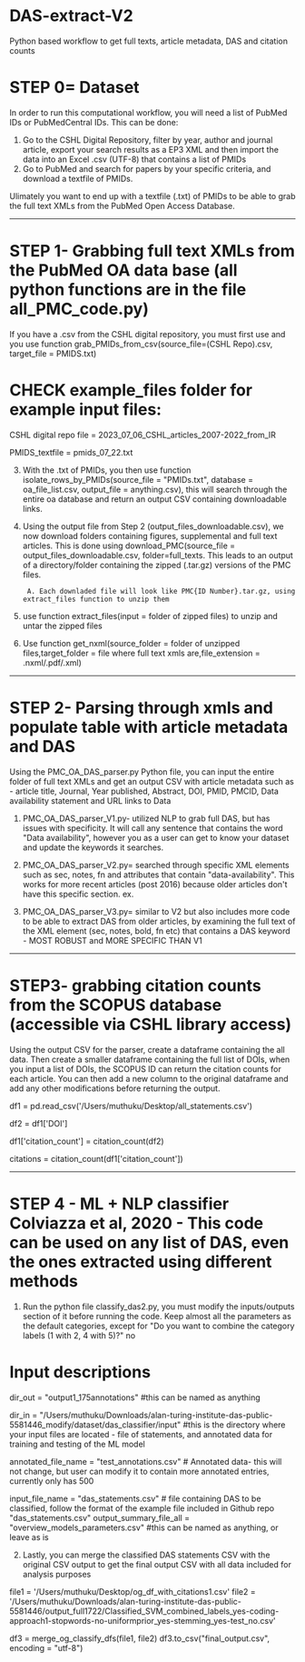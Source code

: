 # DAS-extract-V2
Python based workflow to get full texts, article metadata, DAS and citation counts 
# STEP 0= Dataset 
In order to run this computational workflow, you will need a list of PubMed IDs or PubMedCentral IDs. This can be done:

1. Go to the CSHL Digital Repository, filter by year, author and journal article, export your search results as a EP3 XML and then import the data into an Excel .csv (UTF-8) that contains a list of PMIDs
2. Go to PubMed and search for papers by your specific criteria, and download a textfile of PMIDs.
   
Ulimately you want to end up with a textfile (.txt) of PMIDs to be able to grab the full text XMLs from the PubMed Open Access Database.
__________________________________________________________________________________________________________________________________________
# STEP 1- Grabbing full text XMLs from the PubMed OA data base (all python functions are in the file all_PMC_code.py)
If you have a .csv from the CSHL digital repository, you must first use and you use function grab_PMIDs_from_csv(source_file=(CSHL Repo).csv, target_file = PMIDS.txt)

   # CHECK example_files folder for example input files:
   
   CSHL digital repo file = 2023_07_06_CSHL_articles_2007-2022_from_IR
   
   PMIDS_textfile = pmids_07_22.txt

3. With the .txt of PMIDs, you then use function isolate_rows_by_PMIDs(source_file = "PMIDs.txt", database = oa_file_list.csv, output_file = anything.csv), this will search through the entire oa database and return an output CSV containing downloadable links. 

4. Using the output file from Step 2 (output_files_downloadable.csv), we now download folders containing figures, supplemental and full text articles. This is done using download_PMC(source_file = output_files_downloadable.csv, folder=full_texts. This leads to an output of a directory/folder containing the zipped (.tar.gz) versions of the PMC files. 
	
		A. Each downladed file will look like PMC{ID Number}.tar.gz, using extract_files function to unzip them

6. use function extract_files(input = folder of zipped files) to unzip and untar the zipped files

7. Use function get_nxml(source_folder = folder of unzipped files,target_folder = file where full text xmls are,file_extension = .nxml/.pdf/.xml)
__________________________________________________________________________________________________________________________________________________

# STEP 2- Parsing through xmls and populate table with article metadata and DAS
Using the PMC_OA_DAS_parser.py Python file, you can input the entire folder of full text XMLs and get an output CSV with article metadata such as - article title, Journal, Year published, Abstract, DOI, PMID, PMCID, Data availability statement and URL links to Data

1. PMC_OA_DAS_parser_V1.py- utilized NLP to grab full DAS, but has issues with specificity. It will call any sentence that contains the word "Data availability", however you as a user can get to know your dataset and update the keywords it searches. 

2. PMC_OA_DAS_parser_V2.py= searched through specific XML elements such as sec, notes, fn and attributes that contain "data-availability". This works for more recent articles (post 2016) because older articles don't have this specific section.
ex. <sec sec-type="data-availability" id="s1"> 

3. PMC_OA_DAS_parser_V3.py= similar to V2 but also includes more code to be able to extract DAS from older articles, by examining the full text of the XML element (sec, notes, bold, fn etc) that contains a DAS keyword - MOST ROBUST and MORE SPECIFIC THAN V1
__________________________________________________________________________________________________________________________________________________

# STEP3- grabbing citation counts from the SCOPUS database (accessible via CSHL library access)
Using the output CSV for the parser, create a dataframe containing the all data. Then create a smaller dataframe containing the full list of DOIs, when you input a list of DOIs, the SCOPUS ID can return the citation counts for each article. You can then add a new column to the original dataframe and add any other modifications before returning the output. 

df1 = pd.read_csv('/Users/muthuku/Desktop/all_statements.csv')

df2 = df1['DOI']

df1['citation_count'] = citation_count(df2)

citations = citation_count(df1['citation_count'])
__________________________________________________________________________________________________________________________________________________
# STEP 4 - ML + NLP classifier Colviazza et al, 2020 - This code can be used on any list of DAS, even the ones extracted using different methods
1. Run the python file classify_das2.py, you must modify the inputs/outputs section of it before running the code. Keep almost all the parameters as the default categories, except for "Do you want to combine the category labels (1 with 2, 4 with 5)?" no 
# Input descriptions
dir_out = "output1_175annotations" #this can be named as anything

dir_in = "/Users/muthuku/Downloads/alan-turing-institute-das-public-5581446_modify/dataset/das_classifier/input" #this is the directory where your input files are located - file of statements, and annotated data for training and testing of the ML model 

annotated_file_name = "test_annotations.csv"  # Annotated data- this will not change, but user can modify it to contain more annotated entries, currently only has 500 

input_file_name = "das_statements.csv" # file containing DAS to be classified, follow the format of the example file included in Github repo "das_statements.csv"
output_summary_file_all = "overview_models_parameters.csv" #this can be named as anything, or leave as is

2. Lastly, you can merge the classified DAS statements CSV with the original CSV output to get the final output CSV with all data included for analysis purposes

file1 = '/Users/muthuku/Desktop/og_df_with_citations1.csv'
file2 = '/Users/muthuku/Downloads/alan-turing-institute-das-public-5581446/output_full1722/Classified_SVM_combined_labels_yes-coding-approach1-stopwords-no-uniformprior_yes-stemming_yes-test_no.csv'

df3 = merge_og_classify_dfs(file1, file2)
df3.to_csv("final_output.csv", encoding = "utf-8")


